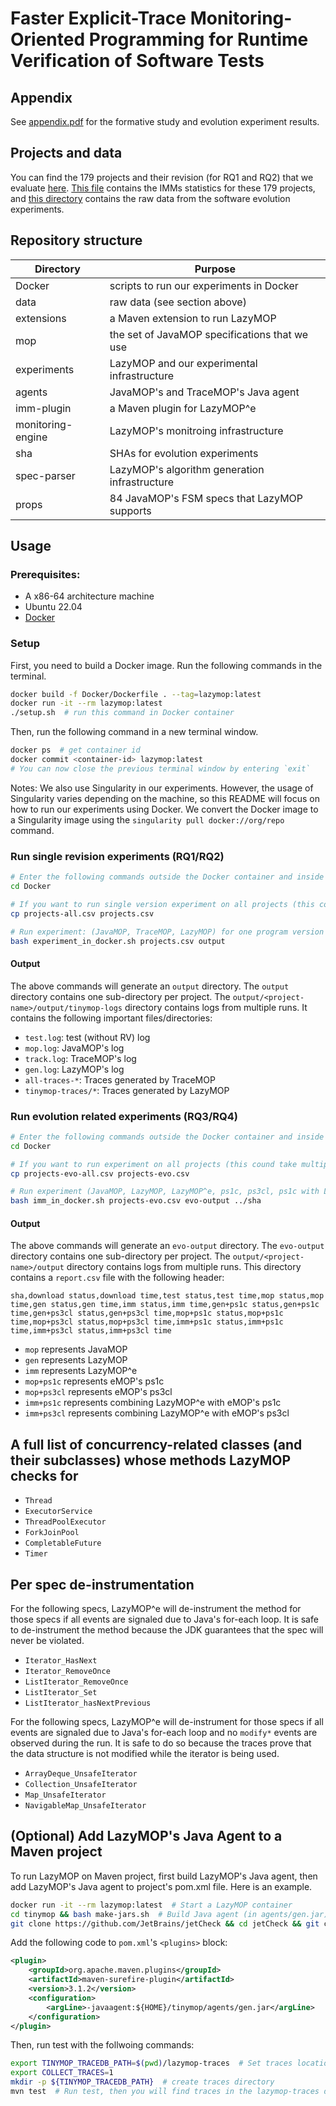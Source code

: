 # Faster Explicit-Trace Monitoring-Oriented Programming for Runtime Verification of Software Tests

## Appendix
See [appendix.pdf](appendix.pdf) for the formative study and evolution experiment results.

## Projects and data
You can find the 179 projects and their revision (for RQ1 and RQ2) that we evaluate [here](data/projects.csv). [This file](data/imm-study.csv) contains the
IMMs statistics for these 179 projects, and [this directory](data/evolution) contains the raw data from the software evolution experiments.

## Repository structure
| Directory               | Purpose                                       |
| ------------------------| --------------------------------------------- |
| Docker                  | scripts to run our experiments in Docker      |
| data                    | raw data (see section above)                  |
| extensions              | a Maven extension to run LazyMOP              |
| mop                     | the set of JavaMOP specifications that we use |
| experiments             | LazyMOP and our experimental infrastructure   |
| agents                  | JavaMOP's and TraceMOP's Java agent           |
| imm-plugin              | a Maven plugin for LazyMOP^e                  |
| monitoring-engine       | LazyMOP's monitroing infrastructure           |
| sha                     | SHAs for evolution experiments                |
| spec-parser             | LazyMOP's algorithm generation infrastructure |
| props                   | 84 JavaMOP's FSM specs that LazyMOP supports  |


## Usage
### Prerequisites:
- A x86-64 architecture machine
- Ubuntu 22.04
- [Docker](https://docs.docker.com/get-docker/)
### Setup
First, you need to build a Docker image. Run the following commands in the terminal.
```sh
docker build -f Docker/Dockerfile . --tag=lazymop:latest
docker run -it --rm lazymop:latest
./setup.sh  # run this command in Docker container
```
Then, run the following command in a new terminal window.
```sh
docker ps  # get container id
docker commit <container-id> lazymop:latest
# You can now close the previous terminal window by entering `exit`
```

Notes: We also use Singularity in our experiments. However, the usage of Singularity varies depending on the machine, so this README will focus on how to run our experiments using Docker. We convert the Docker image to a Singularity image using the `singularity pull docker://org/repo` command.

### Run single revision experiments (RQ1/RQ2)
```sh
# Enter the following commands outside the Docker container and inside the current repository directory
cd Docker

# If you want to run single version experiment on all projects (this could take multiple days), then run the below command. If you only want to run experiment on one project (almson/almson-refcount), then skip the command below.
cp projects-all.csv projects.csv

# Run experiment: (JavaMOP, TraceMOP, LazyMOP) for one program version
bash experiment_in_docker.sh projects.csv output
```
#### Output
The above commands will generate an `output` directory. The `output` directory contains one sub-directory per project.
The `output/<project-name>/output/tinymop-logs` directory contains logs from multiple runs. It contains
the following important files/directories:
- `test.log`: test (without RV) log
- `mop.log`: JavaMOP's log
- `track.log`: TraceMOP's log
- `gen.log`: LazyMOP's log
- `all-traces-*`: Traces generated by TraceMOP
- `tinymop-traces/*`: Traces generated by LazyMOP

### Run evolution related experiments (RQ3/RQ4)
```sh
# Enter the following commands outside the Docker container and inside the current repository directory
cd Docker

# If you want to run experiment on all projects (this cound take multiple days), then run the below command. If you only want to run experiment on one project (dakusui/jcunit), then skip the command below.
cp projects-evo-all.csv projects-evo.csv

# Run experiment (JavaMOP, LazyMOP, LazyMOP^e, ps1c, ps3cl, ps1c with LazyMOP^e, and ps3cl with LazyMOP^e)
bash imm_in_docker.sh projects-evo.csv evo-output ../sha
```

#### Output
The above commands will generate an `evo-output` directory. The `evo-output` directory contains one sub-directory per project.
The `output/<project-name>/output` directory contains logs from multiple runs. This directory contains a `report.csv` file
with the following header:
```
sha,download status,download time,test status,test time,mop status,mop time,gen status,gen time,imm status,imm time,gen+ps1c status,gen+ps1c time,gen+ps3cl status,gen+ps3cl time,mop+ps1c status,mop+ps1c time,mop+ps3cl status,mop+ps3cl time,imm+ps1c status,imm+ps1c time,imm+ps3cl status,imm+ps3cl time
```
- `mop` represents JavaMOP
- `gen` represents LazyMOP
- `imm` represents LazyMOP^e
- `mop+ps1c` represents eMOP's ps1c
- `mop+ps3cl` represents eMOP's ps3cl
- `imm+ps1c` represents combining LazyMOP^e with eMOP's ps1c
- `imm+ps3cl` represents combining LazyMOP^e with eMOP's ps3cl

## A full list of concurrency-related classes (and their subclasses) whose methods LazyMOP checks for
- `Thread`
- `ExecutorService`
- `ThreadPoolExecutor`
- `ForkJoinPool`
- `CompletableFuture`
- `Timer`

## Per spec de-instrumentation
For the following specs, LazyMOP^e will de-instrument the method for those specs if all events are signaled due to Java's for-each loop. It is safe to de-instrument the method because the JDK guarantees that the spec will never be violated.
- `Iterator_HasNext`
- `Iterator_RemoveOnce`
- `ListIterator_RemoveOnce`
- `ListIterator_Set`
- `ListIterator_hasNextPrevious`

For the following specs, LazyMOP^e will de-instrument for those specs if all events are signaled due to Java's for-each loop and no `modify*` events are observed during the run. It is safe to do so because the traces prove that the data structure is not modified while the iterator is being used.
- `ArrayDeque_UnsafeIterator`
- `Collection_UnsafeIterator`
- `Map_UnsafeIterator`
- `NavigableMap_UnsafeIterator`

## (Optional) Add LazyMOP's Java Agent to a Maven project
To run LazyMOP on Maven project, first build LazyMOP's Java agent, then add LazyMOP's Java agent to project's pom.xml file. Here is an example.
```bash
docker run -it --rm lazymop:latest  # Start a LazyMOP container
cd tinymop && bash make-jars.sh  # Build Java agent (in agents/gen.jar)
git clone https://github.com/JetBrains/jetCheck && cd jetCheck && git checkout 8a7b75581  # Clone JetBrains/jetCheck
```
Add the following code to `pom.xml`'s `<plugins>` block:

```xml
<plugin>
    <groupId>org.apache.maven.plugins</groupId>
    <artifactId>maven-surefire-plugin</artifactId>
    <version>3.1.2</version>
    <configuration>
        <argLine>-javaagent:${HOME}/tinymop/agents/gen.jar</argLine>
    </configuration>
</plugin>
```

Then, run test with the follwoing commands:
```bash
export TINYMOP_TRACEDB_PATH=$(pwd)/lazymop-traces  # Set traces location
export COLLECT_TRACES=1
mkdir -p ${TINYMOP_TRACEDB_PATH}  # create traces directory
mvn test  # Run test, then you will find traces in the lazymop-traces directory
```
